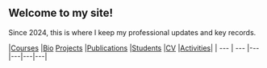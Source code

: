 ## Welcome to my  site!
Since 2024, this is where I keep my professional updates and key records.

|[Courses](https://etuyishimire.github.io/Courses)
|[Bio](https://etuyishimire.github.io/Bio)
[Projects](https://etuyishimire.github.io/Projects)
|[Publications](https://etuyishimire.github.io/Publications/)
|[Students](https://etuyishimire.github.io/Students)
|[CV](https://etuyishimire.github.io/CV/)
|[Activities](https://etuyishimire.github.io/Activities)|
 | --- | --- |---|---|---|---|

